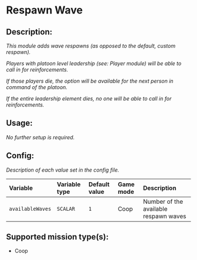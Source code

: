 # Respawn Wave
## Description:
_This module adds wave respawns (as opposed to the default, custom respawn)._

_Players with platoon level leadership (see: Player module) will be able to call in for reinforcements._

_If those players die, the option will be available for the next person in command of the platoon._

_If the entire leadership element dies, no one will be able to call in for reinforcements._

## Usage:
_No further setup is required._

## Config:
_Description of each value set in the config file._

| Variable         | Variable type | Default value | Game mode | Description                           |
|:---------------- |:------------- |:------------- |:--------- |:------------------------------------- |
| `availableWaves` | `SCALAR`      | `1`           | Coop      | Number of the available respawn waves |

## Supported mission type(s):
 - Coop
